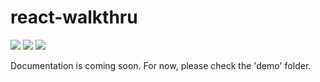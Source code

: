 # react-walkthru
![](https://badge.fury.io/js/react-walkthru.svg)
![](https://david-dm.org/Adphorus/react-walkthru.svg)
![](https://david-dm.org/Adphorus/react-walkthru/dev-status.svg)

Documentation is coming soon. For now, please check the 'demo' folder.
